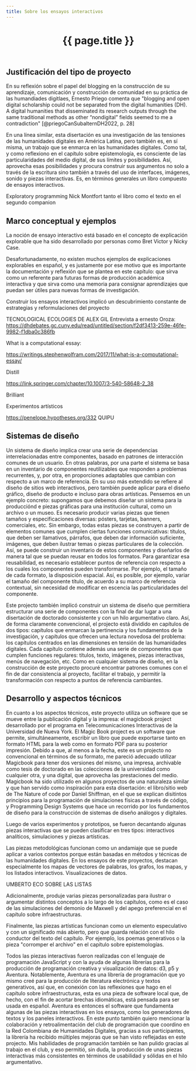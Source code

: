 ```yaml
---
title: Sobre los ensayos interactivos
---
```


<header class="chapter-headers">
  <h1>{{ page.title }}</h1>
</header>

## Justificación del tipo de proyecto

En su reflexión sobre el papel del blogging en la construcción de su aprendizaje, comunicación y construcción de comunidad en su práctica de las humandiades digitlaes, Ernesto Priego comenta que "blogging and open digital scholarship could not be separated from the digital humanities (DH). A digital humanities that disseminated its research outputs through the same traditional methods as other “nondigital” fields seemed to me a contradiction" [@priegoCanSubalternDH2022, p. 28]

En una línea similar, esta disertación es una investigación de las tensiones de las humanidades digitales en América Latina, pero también es, en sí misma, un trabajo que se enmarca en las humanidades digitales. Como tal, y como reflexiono en el capítulo sobre epistemología, es consciente de las particularidades del medio digital, de sus límites y posibilidades. Así, aprovecha esas posibilidades y procura construir sus argumentos no solo a través de la escritura sino también a través del uso de interfaces, imágenes, sonido y piezas interactivas. Es, en términos generales un libro compuesto de ensayos interactivos.

Exploratory programming Nick Montfort tanto el libro como el texto en el segundo companion

## Marco conceptual y ejemplos

La noción de ensayo interactivo está basado en el concepto de explicación explorable que ha sido desarrollado por personas como Bret Victor y Nicky Case. 

Desafortunadamente, no existen muchos ejemplos de explicaciones explorables en español, y es justamente por ese motivo que es importante la documentación y reflexión que se plantea en este capítulo: que sirva como un referente para futuras formas de producción académica interactiva y que sirva como una memoria para consignar aprendizajes que puedan ser útiles para nuevas formas de investigación.

Construir los ensayos interactivos implicó un descubrimiento constante de estrategias y reformulaciones del proyecto

<sketch
  height="410px"
  src="./assets/sketches/reflexiones/listaExplorables"
  caption="Ejemplos de ensayos interactivos y explicaciones explorables"
/>

TECNOLOGICAL ECOLOGIES DE ALEX GIL
Entrevista a ernesto Oroza: https://dhdebates.gc.cuny.edu/read/untitled/section/f2df3413-259e-46fe-9982-f1dba0c386fb

What is a computational essay:

https://writings.stephenwolfram.com/2017/11/what-is-a-computational-essay/

Distill

https://link.springer.com/chapter/10.1007/3-540-58648-2_38

Brilliant

Experimentos artísticos

https://penelope.hypotheses.org/332 QUIPU

## Sistemas de diseño

Un sistema de diseño implica crear una serie de dependencias interrelacionadas entre componentes, basado en patrones de interacción comunes de un usuario. En otras palabras, por una parte el sistema se basa en un inventario de componentes reutilizables que responden a problemas recurrentes, y, por otra, en proporciones adaptables que cambian con respecto a un marco de referencia. En su uso más extendido se refiere al diseño de sitios web interactivos, pero también puede aplicar para el diseño gráfico, diseño de producto e incluso para obras artísticas. Pensemos en un ejemplo concreto: supongamos que debemos diseñar un sistema para la producciónd e piezas gráficas para una institución cultural, como un archivo o un museo. Es necesario producir varias piezas que tienen tamaños y especificaciones diversas: pósters, tarjetas, banners, comerciales, etc. Sin embargo, todas estas piezas se construyen a partir de elementos comunes que cumplen ciertas funciones comunicativas: títulos, que deben ser llamativos, párrafos, que deben dar información suficiente, imágenes, que deben ilustrar temas o piezas particulares de la colección. Así, se puede construir un inventario de estos componentes y diseñarlos de manera tal que se puedan reusar en todos los formatos. Para garantizar esa reusabilidad, es necesario establecer puntos de referencia con respecto a los cuales los componentes pueden transformarse. Por ejemplo, el tamaño de cada formato, la disposición espacial. Así, es posible, por ejemplo, variar el tamaño del componente título, de acuerdo a su marco de referencia contextual, sin necesidad de modificar en escencia las particularidades del componente.

Este projecto también implicó construir un sistema de diseño que permitiera estructurar una serie de componentes con la final de dar lugar a una disertación de doctorado consistente y con un hilo argumentativo claro. Así, de forma claramente convencional, el projecto está dividido en capítulos de dos tipos: capítulos que enmarcan la pertinencia y los fundamentos de la investigación, y capítulos que ofrecen una lectura novedosa del problema: los capítulos centrados en las dimensiones en tensión de las humanidades digitales. Cada capítulo contiene además una serie de componentes que cumplen funciones regulares: títulos, texto, imágenes, piezas interactivas, menús de navegación, etc. Como en cualquier sistema de diseño, en la construcción de este proyecto procuré encontrar patrones comunes con el fin de dar consistencia al proyecto, facilitar el trabajo, y permitir la transformación con respecto a puntos de referencia cambiantes.

## Desarrollo y aspectos técnicos

En cuanto a los aspectos técnicos, este proyecto utiliza un software que se mueve entre la publicación digital y la impresa: el magicbook project desarrollado por el programa en Telecomunicaciones Interactivas de la Universidad de Nueva York. El Magic Book project es un software que permite, simultáneamente, escribir un libro que puede exportarse tanto en formato HTML para la web como en formato PDF para su posterior impresión. Debido a que, al menos a la fecha, este es un projecto no convencional en términos de su formato, me pareció adecuado utilizar Magicbook para tener dos versiones del mismo, una impresa, archivable como tesis de doctorado en las colecciones de la universidad como cualquier otra, y una digital, que aprovecha las prestaciones del medio. Magicbook ha sido utilizado en algunos proyectos de una naturaleza similar y que han servido como inspiración para esta disertación: el libro/sitio web de The Nature of code por Daniel Shiffman, en el que se explican disitintos principios para la programación de simulaciones físicas a través de código, y Programming Design Systems que hace un recorrido por los fundamentos de diseño para la construcción de sistemas de diseño análogos y digitales.

Luego de varios experimentos y prototipos, se fueron decantando algunas piezas interactivas que se pueden clasificar en tres tipos: interactivos analíticos, simulaciones y piezas artísticas.

Las piezas metodológicas funcionan como un andamiaje que se puede aplicar a varios contextos porque están basadas en métodos y técnicas de las humanidades digitales. En los ensayos de este proyectos, destacan especialmente los mapas de vectores de palabras, los grafos, los mapas, y los listados interactivos. Visualizaciones de datos.

UMBERTO ECO SOBRE LAS LISTAS

Adicionalmente, produje varias piezas personalizadas para ilustrar o argumentar distintos conceptos a lo largo de los capítulos, como es el caso de las simulaciones del demonio de Maxwell y del apego preferencial en el capítulo sobre infraestructuras.

Finalmente, las piezas artísticas funcionan como un elemento especulativo y con un significado más abierto, pero que guarda relación con el hilo conductor del texto del capítulo. Por ejemplo, los poemas generativos o la pieza "corromper el archivo" en el capítulo sobre epistemologías.

Todos las piezas interactivas fueron realizadas con el lenguaje de programación JavaScript y con la ayuda de algunas librerías para la producción de programación creativa y visualización de datos: d3, p5 y Aventura. Notablemente, Aventura es una librería de programación que yo mismo creé para la producción de literatura electrónica y textos generativos, así que, en conexión con las reflexiones que hago en el capítulo sobre infraestructuras, esta es una pieza de software local que, de hecho, con el fin de acortar brechas idiomáticas, está pensada para ser usada en español. Aventura es entonces el software que fundamenta algunas de las piezas interactivas en los ensayos, como los generadores de textos y los paneles interactivos. En este punto también quiero mencionar la colaboración y retroalimentación del club de programación que coordino en la Red Colombiana de Humanidades Digitales, gracias a sus participantes, la librería ha recibido múltiples mejoras que se han visto reflejadas en este projecto. Mis habilidades de programación también se han pulido gracias al trabajo en el club, y eso permitió, sin duda, la producción de unas piezas interactivas más consistentes en términos de usabilidad y sólidas en el hilo argumentativo.
